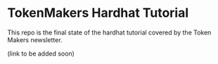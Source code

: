 # TokenMakers Hardhat Tutorial

This repo is the final state of the hardhat tutorial covered by the Token Makers newsletter.

(link to be added soon)
